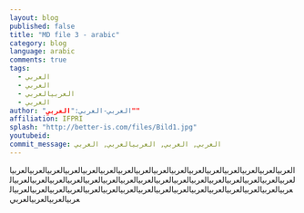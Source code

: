 ```yaml
---
layout: blog
published: false
title: "MD file 3 - arabic"
category: blog
language: arabic
comments: true
tags: 
  - العربي
  - العربي
  - العربيالعربي
  - العربي
author: "العربي-العربي:"العربي""
affiliation: IFPRI
splash: "http://better-is.com/files/Bild1.jpg"
youtubeid: 
commit_message: العربي, العربي, العربيالعربي, العربي
---
```

العربيالعربيالعربيالعربيالعربيالعربيالعربيالعربيالعربيالعربيالعربيالعربيالعربيالعربيالعربيالعربيالعربيالعربيالعربيالعربيالعربيالعربيالعربيالعربيالعربيالعربيالعربيالعربيالعربيالعربيالعربيالعربيالعربيالعربيالعربيالعربيالعربيالعربيالعربيالعربيالعربيالعربيالعربيالعربيالعربيالعربيالعربيالعربيالعربيالعربيالعربيالعربي